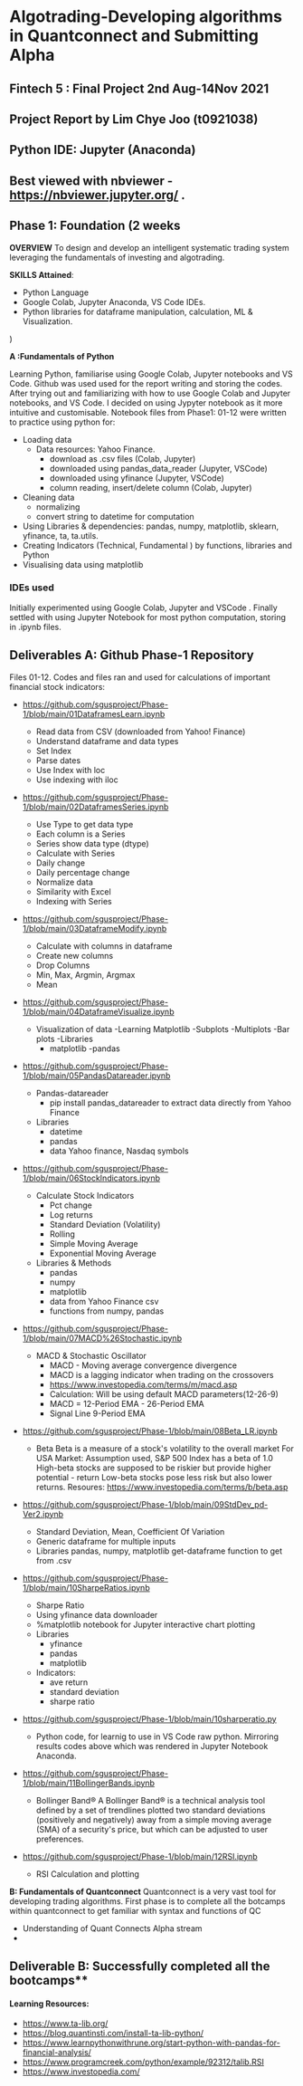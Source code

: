 # Algotrading-Developing algorithms in Quantconnect and Submitting Alpha
## Fintech 5 : Final Project 2nd Aug-14Nov 2021
## Project Report by Lim Chye Joo (t0921038)

## Python IDE: Jupyter (Anaconda)
## Best viewed with nbviewer - https://nbviewer.jupyter.org/ .

## Phase 1: Foundation (2 weeks

**OVERVIEW**
To design and develop an intelligent systematic trading system leveraging the fundamentals of
investing and algotrading.

**SKILLS Attained**: 
  - Python Language
  - Google Colab, Jupyter Anaconda, VS Code IDEs. 
  - Python libraries for dataframe manipulation, calculation, ML & Visualization.

)

**A :Fundamentals of Python**

Learning Python, familiarise using Google Colab, Jupyter notebooks and VS Code.
Github was used used for the report writing and storing the codes.
After trying out and familiarizing with how to use Google Colab and Jupyter notebooks, and VS Code. I decided on using Jypyter notebook as it more intuitive and customisable.
Notebook files from Phase1: 01-12 were written to practice using python for:

- Loading data
  - Data resources: Yahoo Finance. 
    - download as .csv files (Colab, Jupyter)
    - downloaded using pandas_data_reader (Jupyter, VSCode)
    - downloaded using yfinance (Jupyter, VSCode)
    - column reading, insert/delete column (Colab, Jupyter)
- Cleaning data
  - normalizing
  - convert string to datetime for computation
- Using Libraries & dependencies: pandas, numpy, matplotlib, sklearn, yfinance, ta, ta.utils.
- Creating Indicators (Technical, Fundamental ) by functions, libraries and Python
- Visualising data using matplotlib

### IDEs used
Initially experimented using Google Colab, Jupyter and VSCode . 
Finally settled with using Jupyter Notebook for most python computation, storing in .ipynb files. 



## Deliverables A: Github Phase-1 Repository

Files 01-12. Codes and files ran and used for calculations of important financial stock indicators:

- https://github.com/sgusproject/Phase-1/blob/main/01DataframesLearn.ipynb
  - Read data from CSV (downloaded from Yahoo! Finance)
  - Understand dataframe and data types
  - Set Index
  - Parse dates
  - Use Index with loc
  - Use indexing with iloc

- https://github.com/sgusproject/Phase-1/blob/main/02DataframesSeries.ipynb
  - Use Type to get data type
  - Each column is a Series
  - Series show data type (dtype)
  - Calculate with Series
  - Daily change
  - Daily percentage change
  - Normalize data
  - Similarity with Excel
  - Indexing with Series

- https://github.com/sgusproject/Phase-1/blob/main/03DataframeModify.ipynb
  - Calculate with columns in dataframe
  - Create new columns
  - Drop Columns
  - Min, Max, Argmin, Argmax
  - Mean

- https://github.com/sgusproject/Phase-1/blob/main/04DataframeVisualize.ipynb
  - Visualization of data
    -Learning Matplotlib
      -Subplots
      -Multiplots
      -Bar plots
  -Libraries
    - matplotlib
     -pandas

- https://github.com/sgusproject/Phase-1/blob/main/05PandasDatareader.ipynb
  - Pandas-datareader
    - pip install pandas_datareader to extract data directly from Yahoo Finance
  - Libraries
    - datetime
    - pandas
    - data Yahoo finance, Nasdaq symbols

- https://github.com/sgusproject/Phase-1/blob/main/06StockIndicators.ipynb
  - Calculate Stock Indicators
    - Pct change
    - Log returns
    - Standard Deviation (Volatility)
    - Rolling
    - Simple Moving Average
    - Exponential Moving Average
  - Libraries & Methods
    - pandas
    - numpy
    - matplotlib
    - data from Yahoo Finance csv
    - functions from numpy, pandas

- https://github.com/sgusproject/Phase-1/blob/main/07MACD%26Stochastic.ipynb
  - MACD & Stochastic Oscillator
    - MACD - Moving average convergence divergence
    - MACD is a lagging indicator when trading on the crossovers
    - https://www.investopedia.com/terms/m/macd.asp
    - Calculation: Will be using default MACD parameters(12-26-9)
    - MACD = 12-Period EMA - 26-Period EMA
    - Signal Line 9-Period EMA

- https://github.com/sgusproject/Phase-1/blob/main/08Beta_LR.ipynb
  - Beta
    Beta is a measure of a stock's volatility to the overall market
    For USA Market: Assumption used, S&P 500 Index has a beta of 1.0
    High-beta stocks are supposed to be riskier but provide higher potential - return
    Low-beta stocks pose less risk but also lower returns.
    Resoures: https://www.investopedia.com/terms/b/beta.asp 

- https://github.com/sgusproject/Phase-1/blob/main/09StdDev_pd-Ver2.ipynb
  - Standard Deviation, Mean, Coefficient Of Variation
  - Generic dataframe for multiple inputs
  - Libraries
    pandas, numpy, matplotlib
    get-dataframe function to get from .csv

- https://github.com/sgusproject/Phase-1/blob/main/10SharpeRatios.ipynb
  - Sharpe Ratio
  - Using yfinance data downloader
  - %matplotlib notebook for Jupyter interactive chart plotting
  - Libraries
    - yfinance
    - pandas
    - matplotlib
  - Indicators:
    - ave return
    - standard deviation
    - sharpe ratio

- https://github.com/sgusproject/Phase-1/blob/main/10sharperatio.py
  - Python code, for learnig to use in VS Code raw python.
    Mirroring results codes above which was rendered in Jupyter Notebook Anaconda.

- https://github.com/sgusproject/Phase-1/blob/main/11BollingerBands.ipynb
  - Bollinger Band®
    A Bollinger Band® is a technical analysis tool defined by a set of trendlines plotted two standard deviations (positively and negatively) away from a simple moving average (SMA) of a security's price, but which can be adjusted to user preferences.

- https://github.com/sgusproject/Phase-1/blob/main/12RSI.ipynb
  - RSI Calculation and plotting


**B: Fundamentals of Quantconnect**
Quantconnect is a very vast tool for developing trading algorithms. First phase is to complete all
the botcamps within quantconnect to get familiar with syntax and functions of QC
- Understanding of Quant Connects Alpha stream
- 
## Deliverable B: Successfully completed all the bootcamps**




#### Learning Resources:

- https://www.ta-lib.org/
- https://blog.quantinsti.com/install-ta-lib-python/
- https://www.learnpythonwithrune.org/start-python-with-pandas-for-financial-analysis/
- https://www.programcreek.com/python/example/92312/talib.RSI
- https://www.investopedia.com/

